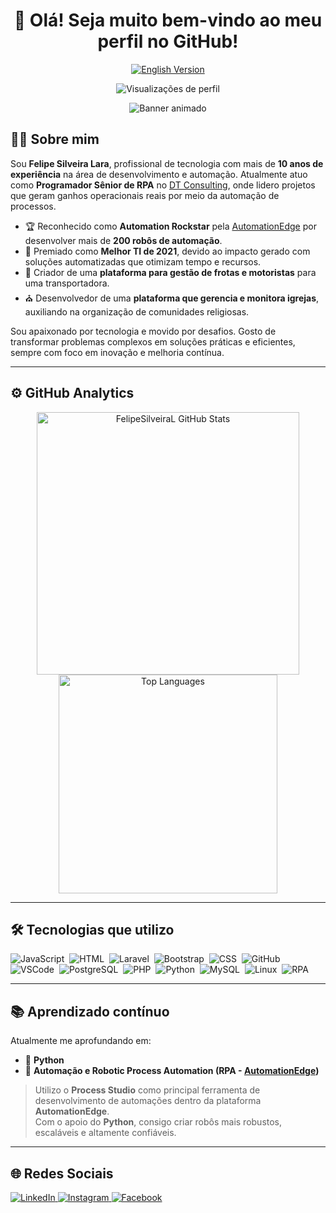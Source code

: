 <h1 align="center">👋 Olá! Seja muito bem-vindo ao meu perfil no GitHub!</h1>

<p align="center">
  <a href="./README.en.md">
    <img src="https://img.shields.io/badge/🌐 English%20Version-05122A?style=for-the-badge&logo=github" alt="English Version" />
  </a>
</p>


<p align="center">
  <img src="https://komarev.com/ghpvc/?username=FelipeSilveiraL&color=yellow" alt="Visualizações de perfil" />
</p>

<p align="center">
  <img src="https://static.imasters.com.br/wp-content/uploads/2015/11/4_Progresso4.gif" alt="Banner animado" />
</p>

## 👨‍💻 Sobre mim

Sou **Felipe Silveira Lara**, profissional de tecnologia com mais de **10 anos de experiência** na área de desenvolvimento e automação. Atualmente atuo como **Programador Sênior de RPA** no [DT Consulting](https://dtconsulting.com.br/), onde lidero projetos que geram ganhos operacionais reais por meio da automação de processos.

- 🏆 Reconhecido como **Automation Rockstar** pela [AutomationEdge](https://automationedge.com/br/) por desenvolver mais de **200 robôs de automação**.
- 🥇 Premiado como **Melhor TI de 2021**, devido ao impacto gerado com soluções automatizadas que otimizam tempo e recursos.
- 🚛 Criador de uma **plataforma para gestão de frotas e motoristas** para uma transportadora.
- ⛪ Desenvolvedor de uma **plataforma que gerencia e monitora igrejas**, auxiliando na organização de comunidades religiosas.

Sou apaixonado por tecnologia e movido por desafios. Gosto de transformar problemas complexos em soluções práticas e eficientes, sempre com foco em inovação e melhoria contínua.

---

## ⚙️ GitHub Analytics

<p align="center">
  <img width="420em" src="https://github-readme-stats.vercel.app/api?username=FelipeSilveiraL&show_icons=true&theme=highcontrast" alt="FelipeSilveiraL GitHub Stats"/>
  <img width="350em" src="https://github-readme-stats.vercel.app/api/top-langs/?username=FelipeSilveiraL&layout=compact&theme=vision-friendly-dark" alt="Top Languages"/>
</p>

---

## 🛠 Tecnologias que utilizo

![JavaScript](https://img.shields.io/badge/-JavaScript-05122A?style=flat&logo=javascript)&nbsp;
![HTML](https://img.shields.io/badge/-HTML-05122A?style=flat&logo=HTML5)&nbsp;
![Laravel](https://img.shields.io/badge/-Laravel-05122A?style=flat&logo=Laravel)&nbsp;
![Bootstrap](https://img.shields.io/badge/-Bootstrap-05122A?style=flat&logo=Bootstrap)&nbsp;
![CSS](https://img.shields.io/badge/-CSS-05122A?style=flat&logo=CSS3)&nbsp;
![GitHub](https://img.shields.io/badge/-GitHub-05122A?style=flat&logo=github)&nbsp;
![VSCode](https://img.shields.io/badge/-Visual%20Studio%20Code-05122A?style=flat&logo=visual-studio-code)&nbsp;
![PostgreSQL](https://img.shields.io/badge/-PostgreSQL-05122A?style=flat&logo=postgresql)&nbsp;
![PHP](https://img.shields.io/badge/-PHP-05122A?style=flat&logo=Php)&nbsp;
![Python](https://img.shields.io/badge/-Python-05122A?style=flat&logo=Python)&nbsp;
![MySQL](https://img.shields.io/badge/-MySQL-05122A?style=flat&logo=mysql)&nbsp;
![Linux](https://img.shields.io/badge/-Linux-05122A?style=flat&logo=Linux)&nbsp;
![RPA](https://img.shields.io/badge/-RPA-05122A?style=flat&logo=robots&logoColor=white)&nbsp;

---

## 📚 Aprendizado contínuo

Atualmente me aprofundando em:

- 🐍 **Python**  
- 🤖 **Automação e Robotic Process Automation (RPA - [AutomationEdge](https://automationedge.com/br/))**

> Utilizo o **Process Studio** como principal ferramenta de desenvolvimento de automações dentro da plataforma **AutomationEdge**.  
> Com o apoio do **Python**, consigo criar robôs mais robustos, escaláveis e altamente confiáveis.

---

## 🌐 Redes Sociais

<p align="left">
  <a href="https://www.linkedin.com/in/felipe-silveira-lara-85706110b/" target="_blank">
    <img src="https://img.shields.io/badge/-FelipeSilveiraL-05122A?style=flat&logo=linkedin" alt="LinkedIn" />
  </a>
  <a href="https://www.instagram.com/felipesilveiralara/" target="_blank">
    <img src="https://img.shields.io/badge/-FelipeSilveiraL-05122A?style=flat&logo=instagram" alt="Instagram" />
  </a>
  <a href="https://www.facebook.com/felipe.silveira.967" target="_blank">
    <img src="https://img.shields.io/badge/-FelipeSilveiraL-05122A?style=flat&logo=facebook" alt="Facebook" />
  </a>
</p>

<!--
**FelipeSilveiraL/FelipeSilveiraL** is a ✨ _special_ ✨ repository because its `README.md` (this file) appears on your GitHub profile.

Here are some ideas to get you started:

- 🔭 I’m currently working on ...
- 🌱 I’m currently learning ...
- 👯 I’m looking to collaborate on ...
- 🤔 I’m looking for help with ...
- 💬 Ask me about ...
- 📫 How to reach me: ...
- 😄 Pronouns: ...
- ⚡ Fun fact: ...
-->
